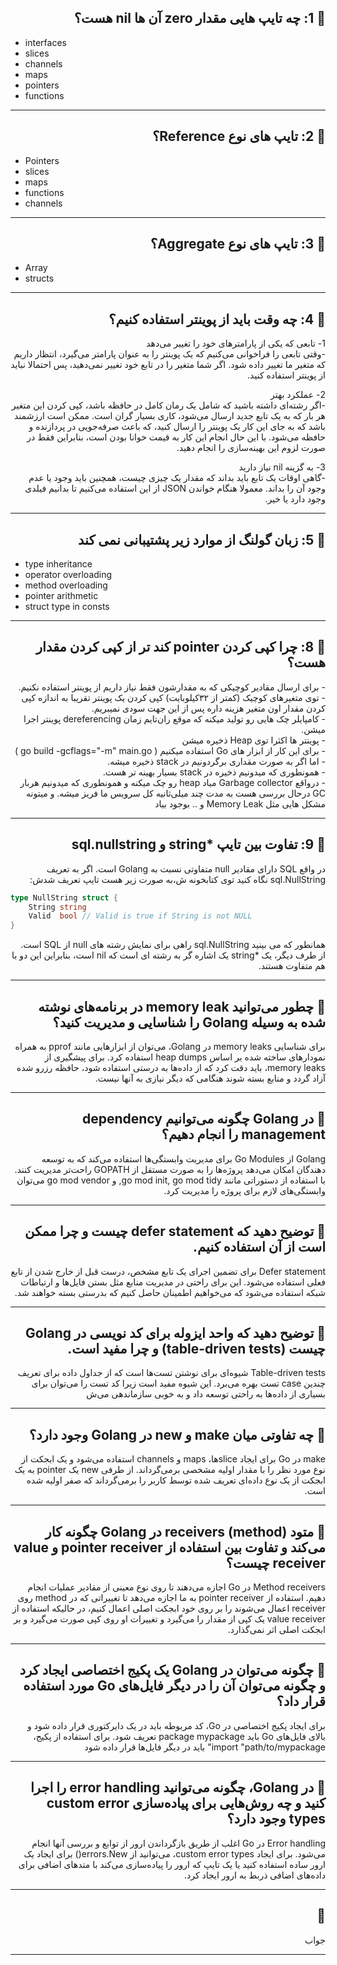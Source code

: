 
 <h2 dir="rtl"> 🌱 1: چه تایپ هایی مقدار zero آن ها nil هست؟</h2>

* interfaces
* slices
* channels
* maps
* pointers  
* functions

---

 <h2 dir="rtl"> 🌱 2: تایپ های نوع Reference؟</h2>  

* Pointers
* slices
* maps
* functions
* channels

---

 <h2 dir="rtl"> 🌱 3: تایپ های نوع Aggregate؟</h2>  

* Array 
* structs

---

<h2 dir="rtl">🌱 4: چه وقت باید از پوینتر استفاده کنیم؟</h2>
 <p dir="rtl">
1- تابعی که یکی از پارامترهای خود را تغییر می‌دهد
<br>
-وقتی تابعی را فراخوانی می‌کنیم که یک پوینتر را به عنوان پارامتر می‌گیرد، انتظار داریم که متغیر ما تغییر داده شود. اگر شما متغیر را در تابع خود تغییر نمی‌دهید، پس احتمالا نباید از پوینتر استفاده کنید.
 </p>
 <p dir="rtl">
2- عملکرد بهتر
<br>
-اگر رشته‌ای داشته باشید که شامل یک رمان کامل در حافظه باشد، کپی کردن این متغیر هر بار که به یک تابع جدید ارسال می‌شود، کاری بسیار گران است. ممکن است ارزشمند باشد که به جای این کار یک پوینتر را ارسال کنید، که باعث صرفه‌جویی در پردازنده و حافظه می‌شود. با این حال انجام این کار به قیمت خوانا بودن است، بنابراین فقط در صورت لزوم این بهینه‌سازی را انجام دهید.
  </p>
 <p dir="rtl">
3- به گزینه nil نیاز دارید
<br>
-گاهی اوقات یک تابع باید بداند که مقدار یک چیزی چیست، همچنین باید وجود یا عدم وجود آن را بداند. معمولا هنگام خواندن JSON از این استفاده می‌کنیم تا بدانیم فیلدی وجود دارد یا خیر.
 </p>

---

 <h2 dir="rtl"> 🌱 5: زبان گولنگ از موارد زیر پشتیبانی نمی کند</h2>

* type inheritance
* operator overloading
* method overloading
* pointer arithmetic
* struct type in consts


---

 <h2  dir="rtl"> 🌱 8: چرا کپی کردن pointer کند تر از کپی کردن مقدار هست؟</h2>  
 <p   dir="rtl">
- برای ارسال مقادیر کوچیکی که به مقدارشون فقط نیاز داریم از پوینتر استفاده نکنیم. <br>
- توی متغیرهای کوچیک (کمتر از ۳۲کیلوبایت) کپی کردن یک پوینتر تقریبا به اندازه کپی کردن مقدار اون متغیر هزینه داره  پس از این جهت سودی نمیبریم.<br>
- کامپایلر چک هایی رو تولید میکنه که موقع ران‌تایم زمان dereferencing پوینتر اجرا میشن.<br>
- پوینتر ها اکثرا توی Heap ذخیره میشن<br>
- برای این کار از ابزار های Go استفاده میکنیم ( go build -gcflags="-m" main.go )<br>
- اما اگر به صورت مقداری برگردونیم در stack ذخیره میشه.<br>
- همونطوری که میدونیم ذخیره در stack بسیار بهینه تر هست.<br>
- درواقع Garbage collector میاد heap رو چک میکنه و همونطوری که میدونیم هربار GC درحال بررسی هست به مدت چند میلی‌ثانیه کل سرویس ما فریز میشه. و میتونه مشکل هایی مثل Memory Leak و .. بوجود بیاد<br>
 </p>

---
 <h2  dir="rtl"> 🌱 9: تفاوت بین تایپ *string و sql.nullstring  </h2>  
 <p  dir="rtl">
در واقع SQL دارای مقادیر null متفاوتی نسبت به Golang است.
اگر به تعریف sql.NullString نگاه کنید توی کتابخونه ش،به صورت زیر هست تایپ تعریف شدش:
</p>

```go
type NullString struct {
    String string
    Valid  bool // Valid is true if String is not NULL
}
```

 <p  dir="rtl">
همانطور که می بینید sql.NullString راهی برای نمایش رشته های null از SQL است. 
<br>
از طرف دیگر، یک *string یک اشاره گر به رشته ای است که nil است، بنابراین این دو با هم متفاوت هستند.
 </p>

---
 <h2  dir="rtl"> 🌱 چطور می‌توانید memory leak در برنامه‌های نوشته شده به وسیله Golang را شناسایی و مدیریت کنید؟  </h2>  
 <p  dir="rtl">
برای شناسایی memory leaks در Golang، می‌توان از ابزارهایی مانند pprof به همراه نمودارهای ساخته شده بر اساس heap dumps استفاده کرد. برای پیشگیری از memory leaks، باید دقت کرد که از داده‌ها به درستی استفاده شود، حافظه رزرو شده آزاد گردد و منابع بسته شوند هنگامی که دیگر نیازی به آنها نیست. 
 </p>

---
 <h2  dir="rtl"> 🌱 در Golang چگونه می‌توانیم dependency management را انجام دهیم؟  </h2>  
 <p  dir="rtl">
Golang از Go Modules برای مدیریت وابستگی‌ها استفاده می‌کند که به توسعه دهندگان امکان می‌دهد پروژه‌ها را به صورت مستقل از GOPATH راحت‌تر مدیریت کنند. با استفاده از دستوراتی مانند go mod init, go mod tidy, و go mod vendor می‌توان وابستگی‌های لازم برای پروژه را مدیریت کرد. 
 </p>

---
 <h2  dir="rtl"> 🌱 توضیح دهید که defer statement چیست و چرا ممکن است از آن استفاده کنیم.  </h2>  
 <p  dir="rtl">
Defer statement برای تضمین اجرای یک تابع مشخص، درست قبل از خارج شدن از تابع فعلی استفاده می‌شود. این برای راحتی در مدیریت منابع مثل بستن فایل‌ها و ارتباطات شبکه استفاده می‌شود که می‌خواهیم اطمینان حاصل کنیم که بدرستی بسته خواهند شد. 
 </p>

---
 <h2  dir="rtl"> 🌱 توضیح دهید که واحد ایزوله برای کد نویسی در Golang چیست (table-driven tests) و چرا مفید است.  </h2>  
 <p  dir="rtl">
Table-driven tests شیوه‌ای برای نوشتن تست‌ها است که از جداول داده برای تعریف چندین case تست بهره می‌برد. این شیوه مفید است زیرا کد تست را می‌توان برای بسیاری از داده‌ها به راحتی توسعه داد و به خوبی سازماندهی می‌ش 
 </p>

---
 <h2  dir="rtl"> 🌱 چه تفاوتی میان make و new در Golang وجود دارد؟  </h2>  
 <p  dir="rtl">
make در Go برای ایجاد sliceها، maps و channels استفاده می‌شود و یک ابجکت از نوع مورد نظر را با مقدار اولیه مشخصی برمی‌گرداند. از طرفی new یک pointer به یک ابجکت از یک نوع داده‌ای تعریف شده توسط کاربر را برمی‌گرداند که صفر اولیه شده است. 
 </p>

---
 <h2  dir="rtl"> 🌱 متود (method) receivers در Golang چگونه کار می‌کند و تفاوت بین استفاده از pointer receiver و value receiver چیست؟  </h2>  
 <p  dir="rtl">
Method receivers در Go اجازه می‌دهند تا روی نوع معینی از مقادیر عملیات انجام دهیم. استفاده از pointer receiver به ما اجازه می‌دهد تا تغییراتی که در method روی receiver اعمال می‌شوند را بر روی خود ابجکت اصلی اعمال کنیم، در حالیکه استفاده از value receiver یک کپی از مقدار را می‌گیرد و تغییرات او روی کپی صورت می‌گیرد و بر ابجکت اصلی اثر نمی‌گذارد. 
 </p>

---
 <h2  dir="rtl"> 🌱 چگونه می‌توان در Golang یک پکیج اختصاصی ایجاد کرد و چگونه می‌توان آن را در دیگر فایل‌های Go مورد استفاده قرار داد؟  </h2>  
 <p  dir="rtl">
برای ایجاد پکیج اختصاصی در Go، کد مربوطه باید در یک دایرکتوری قرار داده شود و بالای فایل‌های Go باید package mypackage تعریف شود. برای استفاده از پکیج، import "path/to/mypackage" باید در دیگر فایل‌ها قرار داده شود 
 </p>

---
 <h2  dir="rtl"> 🌱 در Golang، چگونه می‌توانید error handling را اجرا کنید و چه روش‌هایی برای پیاده‌سازی custom error types وجود دارد؟  </h2>  
 <p  dir="rtl">
Error handling در Go اغلب از طریق بازگرداندن ارور از توابع و بررسی آنها انجام می‌شود. برای ایجاد custom error types، می‌توانید از errors.New() برای ایجاد یک ارور ساده استفاده کنید یا یک تایپ که ارور را پیاده‌سازی می‌کند با متدهای اضافی برای داده‌های اضافی ذربط به ارور ایجاد کرد. 
 </p>

---
 <h2  dir="rtl"> 🌱   </h2>  
 <p  dir="rtl">
جواب 
 </p>

---